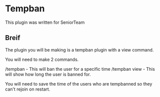 # Tempban

This plugin was written for SeniorTeam

## Breif

The plugin you will be making is a tempban plugin with a view command. 

You will need to make 2 commands.

/tempban <user> <time> <reason> - This will ban the user for a specific time 
/tempban view <user> - This will show how long  the user is banned for.

You will need to save the time of the users who are tempbanned so they can't rejoin on restart.
